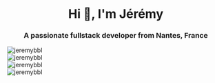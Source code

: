 <head>
  <style type="text/css">
    div {
      display: flex;
      flex-direction: column;
      justify-content: center;
    }
  </style>
</head>

<h1 align="center">Hi 👋, I'm Jérémy</h1>
<h3 align="center">A passionate fullstack developer from Nantes, France</h3>
<div>
<img src="https://komarev.com/ghpvc/?username=jeremybbl&label=Profile%20views&color=0e75b6&style=flat" alt="jeremybbl" />

<img align="center" src="https://github-readme-stats.vercel.app/api/top-langs?username=jeremybbl&show_icons=true&locale=en&layout=compact" alt="jeremybbl" />

<img align="center" src="https://github-readme-stats.vercel.app/api?username=jeremybbl&show_icons=true&locale=en" alt="jeremybbl" />

<img align="center" src="https://github-readme-streak-stats.herokuapp.com/?user=jeremybbl&" alt="jeremybbl" />
</div>
